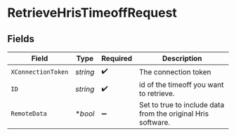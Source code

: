 # RetrieveHrisTimeoffRequest


## Fields

| Field                                                        | Type                                                         | Required                                                     | Description                                                  |
| ------------------------------------------------------------ | ------------------------------------------------------------ | ------------------------------------------------------------ | ------------------------------------------------------------ |
| `XConnectionToken`                                           | *string*                                                     | :heavy_check_mark:                                           | The connection token                                         |
| `ID`                                                         | *string*                                                     | :heavy_check_mark:                                           | id of the timeoff you want to retrieve.                      |
| `RemoteData`                                                 | **bool*                                                      | :heavy_minus_sign:                                           | Set to true to include data from the original Hris software. |